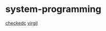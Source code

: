 # system-programming

[checkedc](https://github.com/microsoft/checkedc)
[virgil](https://github.com/titzer/virgil)
